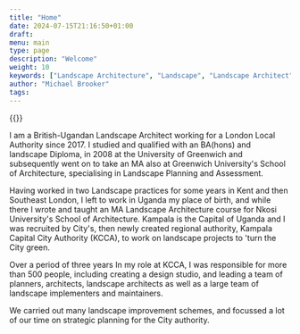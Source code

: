 ```yaml
---
title: "Home"
date: 2024-07-15T21:16:50+01:00
draft:
menu: main
type: page
description: "Welcome"
weight: 10
keywords: ["Landscape Architecture", "Landscape", "Landscape Architect", "paysagiste", "Landschaftsarchitekt", "Arquitecto paisajista", "Royal Borough of Greenwich", "London", "Uganda", "Nkosi University"] 
author: "Michael Brooker"
tags:
---
```


{{<floatimageright img="/images/marykarooma-brooker.jpg" text="Mary Karooma-Brooker">}}

I am a British-Ugandan Landscape Architect working for a London Local Authority since 2017. I studied and qualified with an BA(hons) and landscape Diploma, in 2008 at the University of Greenwich and subsequently went on to take an MA also at Greenwich University's School of Architecture, specialising in Landscape Planning and Assessment. 

Having worked in two Landscape practices for some years in Kent and then Southeast London, I left to work in Uganda my place of birth, and while there I wrote and taught an MA Landscape Architecture course for Nkosi University's School of Architecture. Kampala is the Capital of Uganda and I was recruited by City's, then newly created regional authority, Kampala Capital City Authority (KCCA), to work on landscape projects to 'turn the City green. 

Over a period of three years In my role at KCCA, I was responsible for more than 500 people, including creating a design studio, and leading a team of planners, architects, landscape architects as well as a large team of landscape implementers and maintainers. 

We carried out many landscape improvement schemes, and focussed a lot of our time on strategic planning for the City authority. 

